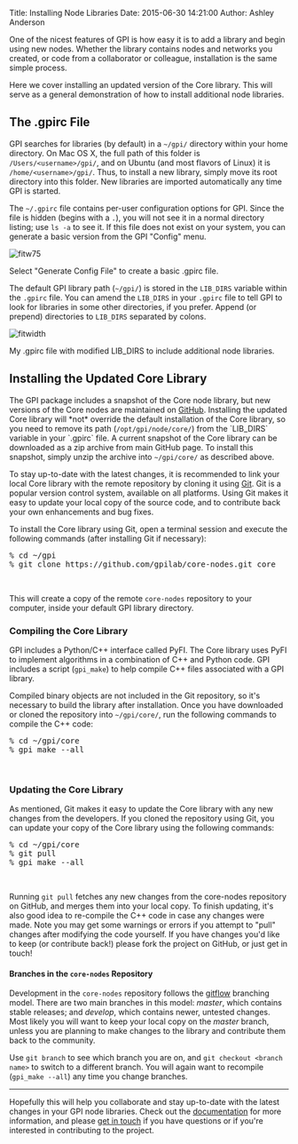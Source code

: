 Title:  Installing Node Libraries
Date:   2015-06-30 14:21:00
Author: Ashley Anderson

One of the nicest features of GPI is how easy it is to add a library and begin
using new nodes. Whether the library contains nodes and networks you created,
or code from a collaborator or colleague, installation is the same simple
process.

Here we cover installing an updated version of the Core library. This will
serve as a general demonstration of how to install additional node libraries.
<h2>The .gpirc File</h2>
GPI searches for libraries (by default) in a <code>~/gpi/</code> directory
within your home directory. On Mac OS X, the full path of this folder is
<code>/Users/&lt;username&gt;/gpi/</code>, and on Ubuntu (and most flavors of
Linux) it is <code>/home/&lt;username&gt;/gpi/</code>. Thus, to install a new
library, simply move its root directory into this folder. New libraries are
imported automatically any time GPI is started.

The <code>~/.gpirc</code> file contains per-user configuration options for GPI.
Since the file is hidden (begins with a <code>.</code>), you will not see it in
a normal directory listing; use <code>ls -a</code> to see it. If this file does
not exist on your system, you can generate a basic version from the GPI
"Config" menu.

![fitw75]({static}/images/Screenshot-2015-02-05-11.21.10-300x80.png)

Select "Generate Config File" to create a basic .gpirc file.

The default GPI library path (<code>~/gpi/</code>) is stored in the
<code>LIB_DIRS</code> variable within the `.gpirc` file. You can amend the
<code>LIB_DIRS</code> in your <code>.gpirc</code> file to tell GPI to look for
libraries in some other directories, if you prefer. Append (or prepend)
directories to `LIB_DIRS` separated by colons.

![fitwidth]({static}/images/Screenshot-2015-06-30-14.09.30.png)

My .gpirc file with modified LIB_DIRS to include additional node libraries.

<h2>Installing the Updated Core Library</h2>
The GPI package includes a snapshot of the Core node library, but new versions
of the Core nodes are maintained on <a title="GitHub"
href="https://github.com/gpilab/core-nodes"
target="_blank">GitHub</a>. Installing the updated Core library will *not*
override the default installation of the Core library, so you need to remove
its path (<code>/opt/gpi/node/core/</code>) from the `LIB_DIRS` variable in
your `.gpirc` file. A current snapshot of the Core library can be downloaded as
a zip archive from main GitHub page. To install this snapshot, simply unzip the
archive into <code>~/gpi/core/</code> as described above.

To stay up-to-date with the latest changes, it is recommended to link your
local Core library with the remote repository by cloning it using <a
title="Git" href="http://git-scm.com" target="_blank">Git</a>. Git is a popular
version control system, available on all platforms. Using Git makes it easy to
update your local copy of the source code, and to contribute back your own
enhancements and bug fixes.

To install the Core library using Git, open a terminal session and execute the
following commands (after installing Git if necessary):

<pre>% cd ~/gpi
% git clone https://github.com/gpilab/core-nodes.git core
</pre><br>

This will create a copy of the remote <code>core-nodes</code> repository to
your computer, inside your default GPI library directory.

<h3>Compiling the Core Library</h3>
GPI includes a Python/C++ interface called PyFI. The Core library uses PyFI to
implement algorithms in a combination of C++ and Python code. GPI includes a
script (<code>gpi_make</code>) to help compile C++ files associated with a GPI
library.

Compiled binary objects are not included in the Git repository, so it's
necessary to build the library after installation. Once you have downloaded or
cloned the repository into <code>~/gpi/core/</code>, run the following commands
to compile the C++ code:
<pre>% cd ~/gpi/core
% gpi_make --all
</pre>
<br>

<h3>Updating the Core Library</h3>
As mentioned, Git makes it easy to update the Core library with any new changes
from the developers. If you cloned the repository using Git, you can update
your copy of the Core library using the following commands:

<pre>% cd ~/gpi/core
% git pull
% gpi_make --all</pre><br>

Running <code>git pull</code> fetches any new changes from the core-nodes
repository on GitHub, and merges them into your local copy. To finish updating,
it's also good idea to re-compile the C++ code in case any changes were
made. Note you may get some warnings or errors if you attempt to "pull" changes
after modifying the code yourself. If you have changes you'd like to keep (or
contribute back!) please fork the project on GitHub, or just get in touch!

<h4>Branches in the <code>core-nodes</code> Repository</h4>
Development in the <code>core-nodes</code> repository follows the <a
title="gitflow"
href="http://nvie.com/posts/a-successful-git-branching-model/">gitflow</a> branching
model. There are two main branches in this model: <em>master</em>, which
contains stable releases; and <em>develop</em>, which contains newer,
untested changes. Most likely you will want to keep your local copy on
the <em>master</em> branch, unless you are planning to make changes to the
library and contribute them back to the community.

Use <code>git branch</code> to see which branch you are on, and <code>git
checkout &lt;branch name&gt;</code> to switch to a different branch. You will
again want to recompile (`gpi_make --all`) any time you change branches.

--------

Hopefully this will help you collaborate and stay up-to-date with the latest
changes in your GPI node libraries. Check out the
[documentation](http://docs.gpilab.com) for more information, and please [get
in touch](/community) if you have questions or if you're
interested in contributing to the project.
<h2></h2>

